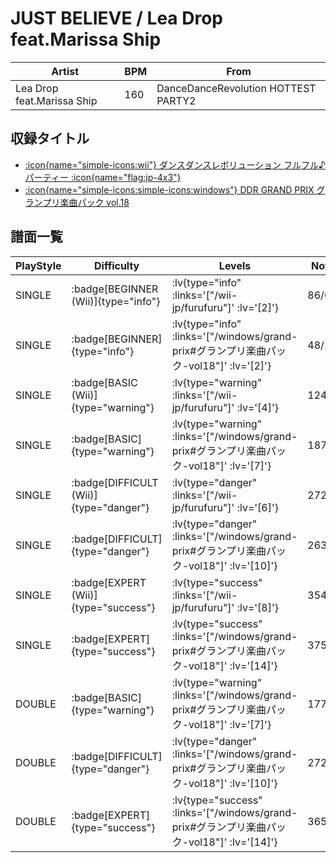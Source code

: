 # JUST BELIEVE / Lea Drop feat.Marissa Ship

|Artist|BPM|From|
|------|---|----|
|Lea Drop feat.Marissa Ship|160|DanceDanceRevolution HOTTEST PARTY2|

## 収録タイトル

- [ :icon{name="simple-icons:wii"} ダンスダンスレボリューション フルフル♪パーティー :icon{name="flag:jp-4x3"} ](/wii-jp/furufuru)
- [:icon{name="simple-icons:simple-icons:windows"} DDR GRAND PRIX グランプリ楽曲パック vol.18](/windows/grand-prix#グランプリ楽曲パック-vol18)

## 譜面一覧

|PlayStyle|Difficulty|Levels|Notes|Movie|
|---------|----------|------|-----|-----|
|SINGLE| :badge[BEGINNER (Wii)]{type="info"} | :lv{type="info" :links='["/wii-jp/furufuru"]' :lv='[2]'} |86/0||
|SINGLE| :badge[BEGINNER]{type="info"} | :lv{type="info" :links='["/windows/grand-prix#グランプリ楽曲パック-vol18"]' :lv='[2]'} |48/2||
|SINGLE| :badge[BASIC (Wii)]{type="warning"} | :lv{type="warning" :links='["/wii-jp/furufuru"]' :lv='[4]'} |124/0||
|SINGLE| :badge[BASIC]{type="warning"} | :lv{type="warning" :links='["/windows/grand-prix#グランプリ楽曲パック-vol18"]' :lv='[7]'} |187/8||
|SINGLE| :badge[DIFFICULT (Wii)]{type="danger"} | :lv{type="danger" :links='["/wii-jp/furufuru"]' :lv='[6]'} |272/1||
|SINGLE| :badge[DIFFICULT]{type="danger"} | :lv{type="danger" :links='["/windows/grand-prix#グランプリ楽曲パック-vol18"]' :lv='[10]'} |263/13||
|SINGLE| :badge[EXPERT (Wii)]{type="success"} | :lv{type="success" :links='["/wii-jp/furufuru"]' :lv='[8]'} |354/33||
|SINGLE| :badge[EXPERT]{type="success"} | :lv{type="success" :links='["/windows/grand-prix#グランプリ楽曲パック-vol18"]' :lv='[14]'} |375/15||
|DOUBLE| :badge[BASIC]{type="warning"} | :lv{type="warning" :links='["/windows/grand-prix#グランプリ楽曲パック-vol18"]' :lv='[7]'} |177/9||
|DOUBLE| :badge[DIFFICULT]{type="danger"} | :lv{type="danger" :links='["/windows/grand-prix#グランプリ楽曲パック-vol18"]' :lv='[10]'} |272/13||
|DOUBLE| :badge[EXPERT]{type="success"} | :lv{type="success" :links='["/windows/grand-prix#グランプリ楽曲パック-vol18"]' :lv='[14]'} |365/12||
